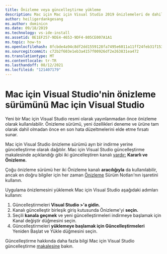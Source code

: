 ```yaml
---
title: Önizleme veya güncelleştirme yükleme
description: Mac için Mac için Visual Studio 2019 önizlemeleri de dahil olmak üzere önizleme Visual Studio güncelleştirme ve sürümlere erişme yönergeleri.
author: heiligerdankgesang
ms.author: dominicn
ms.date: 09/18/2019
ms.technology: vs-ide-install
ms.assetid: 0E1EF257-9DE4-4653-9DF4-805CE007A1A1
ms.topic: how-to
ms.openlocfilehash: 8fcbde4a94c8df2dd1559128fa7495e6011a11ff24feb31f1531ccb3e782cdc2
ms.sourcegitcommit: c72b2f603e1eb3a4157f00926df2e263831ea472
ms.translationtype: MT
ms.contentlocale: tr-TR
ms.lasthandoff: 08/12/2021
ms.locfileid: "121407179"
---
```

# <a name="install-a-preview-version-of-visual-studio-for-mac"></a>Mac için Visual Studio'nin önizleme sürümünü Mac için Visual Studio

Yeni bir Mac için Visual Studio resmi olarak yayınlanmadan önce önizleme olarak kullanılabilir. Önizleme sürümü, yeni özellikleri deneme ve ürüne tam olarak dahil olmadan önce en son hata düzeltmelerini elde etme fırsatı sunar.

Mac için Visual Studio önizleme sürümü ayrı bir indirme yerine güncelleştirme olarak dağıtılır. Mac için Visual Studio güncelleştirme makalesinde açıklandığı gibi iki güncelleştiren kanalı [vardır:](update.md) **Kararlı ve** **Önizleme.**

Çoğu önizleme sürümü her iki Önizleme kanalı **aracılığıyla** da kullanılabilir, ancak en doğru bilgiler için her zaman [Önizleme](/visualstudio/releasenotes/vs2019-mac-preview-relnotes) Sürüm Notları'nın işaretini kullanın.

Uygulama önizlemesini yüklemek Mac için Visual Studio aşağıdaki adımları kullanın:

1. Güncelleştirmeleri **Visual Studio >'a gidin.**
2. Kanalı güncelleştir birleşik giriş kutusunda Önizleme'yi **seçin.**
3. Seçili **kanala geçmek** ve yeni güncelleştirmeleri indirmeye başlamak için Kanal değiştir düğmesini seçin.
4. Güncelleştirmeleri **yüklemeye başlamak için Güncelleştirmeleri** Yeniden Başlat ve Yükle düğmesini seçin.

Güncelleştirme hakkında daha fazla bilgi Mac için Visual Studio güncelleştirme [makalesine](update.md) bakın.
